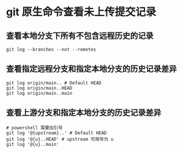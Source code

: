 # git 原生命令查看未上传提交记录

## 查看本地分支下所有不包含远程历史的记录

```shell
git log --branches --not --remotes
```

## 查看指定远程分支和指定本地分支的历史记录差异

```shell
git log origin/main.. # Default HEAD
git log origin/main..HEAD
git log origin/main..main
```

## 查看上游分支和指定本地分支的历史记录差异

```shell
# powershell 需要加引号
git log '@{upstream}..' # Default HEAD
git log '@{u}..HEAD' # upstream 可简写为 u
git log '@{u}..main'
```
